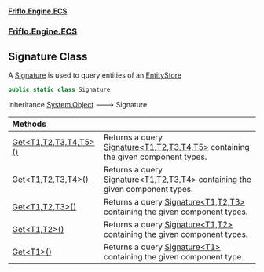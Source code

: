 #### [Friflo.Engine.ECS](index.md 'index')
### [Friflo.Engine.ECS](Friflo.Engine.ECS.md 'Friflo.Engine.ECS')

## Signature Class

A [Signature](Signature.md 'Friflo.Engine.ECS.Signature') is used to query entities of an [EntityStore](EntityStore.md 'Friflo.Engine.ECS.EntityStore')

```csharp
public static class Signature
```

Inheritance [System.Object](https://docs.microsoft.com/en-us/dotnet/api/System.Object 'System.Object') &#129106; Signature

| Methods | |
| :--- | :--- |
| [Get&lt;T1,T2,T3,T4,T5&gt;()](Signature.Get_T1,T2,T3,T4,T5_().md 'Friflo.Engine.ECS.Signature.Get<T1,T2,T3,T4,T5>()') | Returns a query [Signature&lt;T1,T2,T3,T4,T5&gt;](Signature_T1,T2,T3,T4,T5_.md 'Friflo.Engine.ECS.Signature<T1,T2,T3,T4,T5>') containing the given component types.<br/> |
| [Get&lt;T1,T2,T3,T4&gt;()](Signature.Get_T1,T2,T3,T4_().md 'Friflo.Engine.ECS.Signature.Get<T1,T2,T3,T4>()') | Returns a query [Signature&lt;T1,T2,T3,T4&gt;](Signature_T1,T2,T3,T4_.md 'Friflo.Engine.ECS.Signature<T1,T2,T3,T4>') containing the given component types.<br/> |
| [Get&lt;T1,T2,T3&gt;()](Signature.Get_T1,T2,T3_().md 'Friflo.Engine.ECS.Signature.Get<T1,T2,T3>()') | Returns a query [Signature&lt;T1,T2,T3&gt;](Signature_T1,T2,T3_.md 'Friflo.Engine.ECS.Signature<T1,T2,T3>') containing the given component types.<br/> |
| [Get&lt;T1,T2&gt;()](Signature.Get_T1,T2_().md 'Friflo.Engine.ECS.Signature.Get<T1,T2>()') | Returns a query [Signature&lt;T1,T2&gt;](Signature_T1,T2_.md 'Friflo.Engine.ECS.Signature<T1,T2>') containing the given component types.<br/> |
| [Get&lt;T1&gt;()](Signature.Get_T1_().md 'Friflo.Engine.ECS.Signature.Get<T1>()') | Returns a query [Signature&lt;T1&gt;](Signature_T1_.md 'Friflo.Engine.ECS.Signature<T1>') containing the given component type.<br/> |
